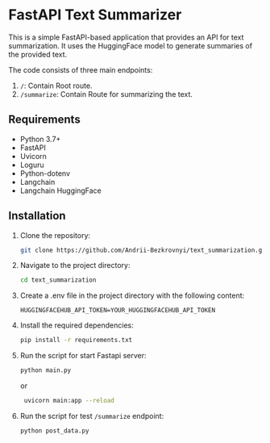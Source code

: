 # FastAPI Text Summarizer

This is a simple FastAPI-based application that provides an API for text summarization. It uses the HuggingFace model to generate summaries of the provided text.


The code consists of three main endpoints:

1. `/`: Contain Root route.
2. `/summarize`: Contain Route for summarizing the text.

## Requirements

- Python 3.7+
- FastAPI
- Uvicorn
- Loguru
- Python-dotenv
- Langchain
- Langchain HuggingFace

## Installation

1. Clone the repository:
    ```bash
    git clone https://github.com/Andrii-Bezkrovnyi/text_summarization.git
    ```

2. Navigate to the project directory:

    ```bash
    cd text_summarization
    ```

3.  Create a .env file in the project directory with the following content:

    ```
    HUGGINGFACEHUB_API_TOKEN=YOUR_HUGGINGFACEHUB_API_TOKEN
    ```
   
4. Install the required dependencies:

    ```bash
    pip install -r requirements.txt
    ```

5. Run the script for start Fastapi server:

    ```bash
    python main.py
    ```
   or
    
   ```bash
    uvicorn main:app --reload
    ```
6. Run the script for test `/summarize` endpoint:

    ```bash
    python post_data.py  
    ```